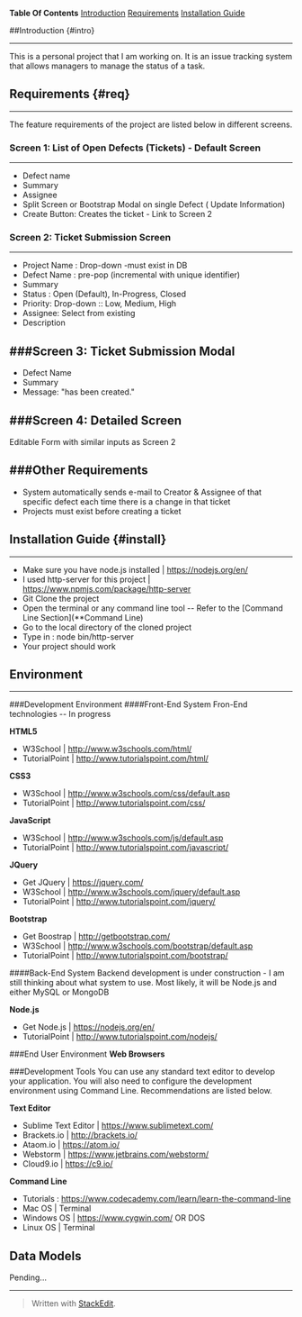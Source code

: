
**Table Of Contents**
[Introduction](#intro)
[Requirements](#req)
[Installation Guide](#install)


##Introduction {#intro}

----------
This is a personal project that I am working on. It is an issue tracking system that allows managers to manage the status of a task. 

## Requirements {#req}

----------

The feature requirements of the project are listed below in different screens. 
### Screen 1: List of Open Defects (Tickets) - Default Screen
---
* Defect name 
* Summary 
* Assignee 
* Split Screen or Bootstrap Modal on single Defect ( Update Information)
* Create Button: Creates the ticket - Link to Screen 2 

### Screen 2: Ticket Submission Screen
---
* Project Name : Drop-down -must exist in DB
* Defect Name : pre-pop (incremental with unique identifier)
* Summary 
* Status : Open (Default), In-Progress, Closed 
* Priority: Drop-down :: Low, Medium, High 
* Assignee: Select from existing 
* Description 

###Screen 3: Ticket Submission Modal
---
* Defect Name 
* Summary 
* Message: "has been created."

###Screen 4: Detailed Screen
---
Editable Form with similar inputs as Screen 2

###Other Requirements
---
* System automatically sends e-mail to Creator & Assignee of that specific defect each time there is a change in that ticket
* Projects must exist before creating a ticket 

## Installation Guide {#install}

----------
* Make sure you have node.js installed | https://nodejs.org/en/
* I used http-server for this project | https://www.npmjs.com/package/http-server
* Git Clone the project 
* Open the terminal or any command line tool -- Refer to the [Command Line Section](**Command Line)
* Go to the local directory of the cloned project 
* Type in : node bin/http-server 
* Your project should work 


## Environment

----------

###Development Environment 
####Front-End System
Fron-End technologies -- In progress 

**HTML5**
 - W3School | http://www.w3schools.com/html/
 - TutorialPoint | http://www.tutorialspoint.com/html/
 
**CSS3**
 - W3School | http://www.w3schools.com/css/default.asp
 - TutorialPoint | http://www.tutorialspoint.com/css/
 
**JavaScript**
- W3School | http://www.w3schools.com/js/default.asp
- TutorialPoint | http://www.tutorialspoint.com/javascript/

**JQuery**
- Get JQuery | https://jquery.com/
- W3School | http://www.w3schools.com/jquery/default.asp
- TutorialPoint | http://www.tutorialspoint.com/jquery/

**Bootstrap**
- Get Boostrap | http://getbootstrap.com/ 
- W3School | http://www.w3schools.com/bootstrap/default.asp
- TutorialPoint | http://www.tutorialspoint.com/bootstrap/

####Back-End System
Backend development is under construction - I am still thinking about what system to use. Most likely, it will be Node.js and either MySQL or MongoDB

**Node.js**
 - Get Node.js | https://nodejs.org/en/
 - TutorialPoint | http://www.tutorialspoint.com/nodejs/

###End User Environment 
**Web Browsers**

###Development Tools 
You can use any standard text editor to develop your application. You will also need to configure the development environment using Command Line. Recommendations are listed below. 

**Text Editor**

 - Sublime Text Editor | https://www.sublimetext.com/
 - Brackets.io | http://brackets.io/
 - Ataom.io | https://atom.io/
 - Webstorm | https://www.jetbrains.com/webstorm/
 - Cloud9.io | https://c9.io/ 

**Command Line**

 - Tutorials : https://www.codecademy.com/learn/learn-the-command-line
 - Mac OS | Terminal 
 - Windows OS | https://www.cygwin.com/  OR DOS
 - Linux OS | Terminal 

## Data Models 
Pending...

----------


> Written with [StackEdit](https://stackedit.io/).
